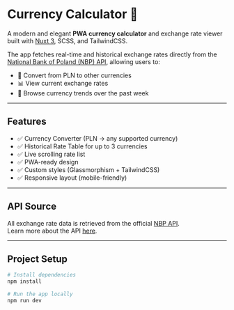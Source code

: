 # Currency Calculator 💱

A modern and elegant **PWA currency calculator** and exchange rate viewer built with [Nuxt 3](https://nuxt.com/), SCSS, and TailwindCSS.

The app fetches real-time and historical exchange rates directly from the [National Bank of Poland (NBP) API](https://api.nbp.pl/), allowing users to:

- 💸 Convert from PLN to other currencies  
- 📊 View current exchange rates  
- 📆 Browse currency trends over the past week

---

## Features

- ✅ Currency Converter (PLN → any supported currency)
- ✅ Historical Rate Table for up to 3 currencies
- ✅ Live scrolling rate list
- ✅ PWA-ready design
- ✅ Custom styles (Glassmorphism + TailwindCSS)
- ✅ Responsive layout (mobile-friendly)

---

## API Source

All exchange rate data is retrieved from the official [NBP API](https://api.nbp.pl/).  
Learn more about the API [here](https://api.nbp.pl/).

---

## Project Setup

```bash
# Install dependencies
npm install

# Run the app locally
npm run dev
